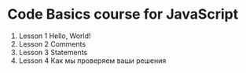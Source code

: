 # Code Basics course for JavaScript

1. Lesson 1 Hello, World!
2. Lesson 2 Comments
3. Lesson 3 Statements
4. Lesson 4 Как мы проверяем ваши решения
